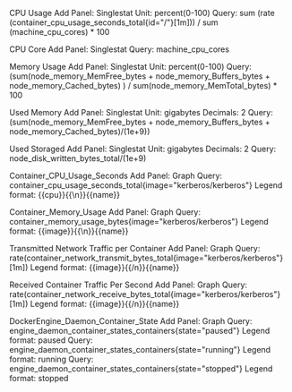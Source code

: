 CPU Usage
Add Panel: Singlestat
Unit: percent(0-100)
Query: sum (rate (container_cpu_usage_seconds_total{id="/"}[1m])) / sum (machine_cpu_cores) * 100

CPU Core
Add Panel: Singlestat
Query: machine_cpu_cores

Memory Usage
Add Panel: Singlestat
Unit: percent(0-100)
Query: (sum(node_memory_MemFree_bytes + node_memory_Buffers_bytes + node_memory_Cached_bytes) ) / sum(node_memory_MemTotal_bytes) * 100

Used Memory
Add Panel: Singlestat
Unit: gigabytes
Decimals: 2
Query: (sum(node_memory_MemFree_bytes + node_memory_Buffers_bytes + node_memory_Cached_bytes)/(1e+9))

Used Storaged
Add Panel: Singlestat
Unit: gigabytes
Decimals: 2
Query: node_disk_written_bytes_total/(1e+9)

Container_CPU_Usage_Seconds
Add Panel: Graph
Query: container_cpu_usage_seconds_total{image="kerberos/kerberos"}
Legend format: {{cpu}}{{\n}}{{name}}

Container_Memory_Usage
Add Panel: Graph
Query: container_memory_usage_bytes{image="kerberos/kerberos"}
Legend format: {{image}}{{\n}}{{name}}

Transmitted Network Traffic per Container
Add Panel: Graph
Query: rate(container_network_transmit_bytes_total{image="kerberos/kerberos"}[1m])
Legend format: {{image}}{{/n}}{{name}}

Received Container Traffic Per Second
Add Panel: Graph
Query: rate(container_network_receive_bytes_total{image="kerberos/kerberos"}[1m])
Legend format: {{image}}{{/n}}{{name}}

DockerEngine_Daemon_Container_State
Add Panel: Graph
Query: engine_daemon_container_states_containers{state="paused"}
Legend format: paused
Query: engine_daemon_container_states_containers{state="running"}
Legend format: running
Query: engine_daemon_container_states_containers{state="stopped"}
Legend format: stopped
